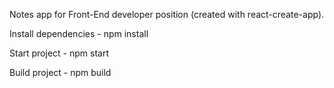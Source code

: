 Notes app for Front-End developer position (created with react-create-app).

Install dependencies - npm install

Start project - npm start

Build project - npm build
